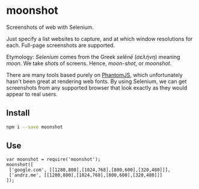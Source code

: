# moonshot
Screenshots of web with Selenium.

Just specify a list websites to capture, and at which window resolutions for each. Full-page screenshots are supported.

Etymology: *Selenium* comes from the Greek *selēnē* (*σελήνη*) meaning *moon*. We take *shot*s of screens. Hence, *moon*-*shot*, or *moonshot*. 

There are many tools based purely on [PhantomJS], which unfortunately hasn't been great at rendering web fonts.
By using Selenium, we can get screenshots from any supported browser that look exactly as they would appear to real users.

## Install

```sh
npm i --save moonshot
```

## Use

```
var moonshot = require('moonshot');
moonshot([
 ['google.com', [[1280,800],[1024,768],[800,600],[320,480]]],
 ['andrz.me', [[1280,800],[1024,768],[800,600],[320,480]]]
]);
```

[phantomjs]: http://phantomjs.org/
